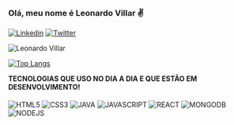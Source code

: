 ### Olá, meu nome é Leonardo Villar ✌️

[![Linkedin](https://img.shields.io/badge/LinkedIn-0077B5?style=for-the-badge&logo=linkedin&logoColor=white)](https://www.linkedin.com/in/leonardo-villar-896901193/)
[![Twitter](https://img.shields.io/badge/Twitter-1DA1F2?style=for-the-badge&logo=twitter&logoColor=white)](https://twitter.com/_LeonardoVillar)

![Leonardo Villar](https://github-readme-stats.vercel.app/api?username=leonardovillar99&show_icons=true&theme=radical)

[![Top Langs](https://github-readme-stats.vercel.app/api/top-langs/?username=leonardovillar99&layout=compact)](https://github.com/anuraghazra/github-readme-stats)

<div style= font-family="Poppins, sans-serif"><b>TECNOLOGIAS QUE USO NO DIA A DIA E QUE ESTÃO EM DESENVOLVIMENTO!</b></div>

<div style = "display: inline-block"><br/>

<img align = "center" alt="HTML5" src="https://img.shields.io/badge/HTML5-E34F26?style=for-the-badge&logo=html5&logoColor=white">

<img align = "center" alt="CSS3" src="https://img.shields.io/badge/CSS3-1572B6?style=for-the-badge&logo=css3&logoColor=white">

<img align = "center" alt="JAVA" src="https://img.shields.io/badge/Java-ED8B00?style=for-the-badge&logo=java&logoColor=white">

<img align = "center" alt="JAVASCRIPT" src="https://img.shields.io/badge/JavaScript-F7DF1E?style=for-the-badge&logo=javascript&logoColor=black">

<img align = "center" alt="REACT" src="https://img.shields.io/badge/React-20232A?style=for-the-badge&logo=react&logoColor=61DAFB">

<img align = "center" alt="MONGODB" src="https://img.shields.io/badge/MongoDB-4EA94B?style=for-the-badge&logo=mongodb&logoColor=white">

<img align = "center" alt="NODEJS" src="https://img.shields.io/badge/Node.js-43853D?style=for-the-badge&logo=node.js&logoColor=white">

</div>
